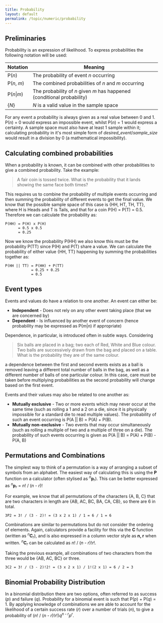 ```yaml
---
title: Probability
layout: default
permalink: /topic/numeric/probability
---
```


## Preliminaries
Probability is an expression of likelihood.  To express probabilities the following notation will be used:

|Notation|Meaning|
|--------|-------|
|P(*n*)|The probability of event *n* occurring|
|P(*n*, *m*)|The combined probabilities of *n* and *m* occurring|
|P(*n*&#124;*m*)|The probability of *n* given *m* has happened (conditional probability)|
|{*N*}|*N* is a valid value in the sample space|

For any event a probability is always given as a real value between 0 and 1.  P(*n*) = 0 would express an impossible event, whilst P(*n*) = 1 would express a certainty.  A sample space must also have at least 1 sample within it; calculating probability in it's most simple form of *desired_event*/*sample_size* would result in a division by 0 (a mathematical impossibility).

## Calculating combined probabilities
When a probability is known, it can be combined with other probabilities to give a combined probability.  Take the example:

> A fair coin is tossed twice.  What is the probability that it lands showing the same face both times?

This requires us to combine the probability of multiple events occurring and then summing the probability of different events to get the final value.  We know that the possible sample space of this case is {HH, HT, TH, TT}, where H is Heads and T is Tails, and that for a coin P(H) = P(T) = 0.5.  Therefore we can calculate the probability as:

    P(HH) = P(H) x P(H)
          = 0.5 x 0.5
          = 0.25

Now we know the probability P(HH) we also know this must be the probability P(TT) since P(H) and P(T) share a value.  We can calculate the probability of either value {HH, TT} happening by summing the probabilities together as:

    P(HH || TT) = P(HH) + P(TT)
                = 0.25 + 0.25
                = 0.5

## Event types
Events and values do have a relation to one another.  An event can either be:

* **Independent** - Does not rely on any other event taking place (that we are concerned by)
* **Dependent** - Is influenced by another event of concern (hence probability may be expressed as P(*m*|*n*) if appropriate)

Dependence, in particular, is introduced often in subtle ways.  Considering

> Six balls are placed in a bag; two each of Red, White and Blue colour.  Two balls are successively drawn from the bag and placed on a table.  What is the probability they are of the same colour.

a dependence between the first and second events exists as a ball is removed leaving a different total number of balls in the bag, as well as a different number of balls of one particular colour.  In this case, care must be taken before multiplying probabilities as the second probability will change based on the first event.

Events and their values may also be related to one another as:

* **Mutually exclusive** - Two or more events which may never occur at the same time (such as rolling a 1 and a 2 on a die, since it is physically impossible for a standard die to read multiple values).  The probability of such an event occurring is P(A || B) = P(A) + P(B).
* **Mutually non-exclusive** - Two events that may occur simultaneously (such as rolling a multiple of two and a multiple of three on a die).  The probability of such events occurring is given as P(A || B) = P(A) + P(B) - P(A, B)

## Permutations and Combinations
The simplest way to think of a permutation is a way of arranging a subset of symbols from an alphabet.  The easiest way of calculating this is using the **P** function on a calculator (often stylised as <sup>*n*</sup>**p**<sub>*r*</sub>).  This can be better expressed as <sup>*n*</sup>**p**<sub>*r*</sub> = *n*! / (*n* - *r*)!

For example, we know that all permutations of the characters {A, B, C} that are two characters in length are {AB, AC, BC, BA, CA, CB}, so there are 6 in total.

    3P2 = 3! / (3 - 2)! = (3 x 2 x 1) / 1 = 6 / 1 = 6

Combinations are similar to permutations but do not consider the ordering of elements.  Again, calculators provide a facility for this via the **C** function (written as <sup>*n*</sup>**C**<sub>*r*</sub>), and is also expressed in a column vector style as **n, r** when written.  <sup>*n*</sup>**C**<sub>*r*</sub> can be calculated as *n*! / (*n* - *r*)!*r*!.

Taking the previous example, all combinations of two characters from the three would be {AB, AC, BC} or three.

    3C2 = 3! / (3 - 2)!2! = (3 x 2 x 1) / 1!(2 x 1) = 6 / 2 = 3

## Binomial Probability Distribution
In a binomial distribution there are two options, often referred to as success (*p*) and failure (*q*).  Probability for a binomial event is such that P(*p*) + P(*q*) = 1.  By applying knowledge of combinations we are able to account for the likelihood of a certain success rate (*r*) over a number of trials (*n*), to give a probability of (*n*! / (*n* - *r*)!*r*!)*q*<sup>*n* - *r*</sup>*p*<sup>*r*</sup>.
